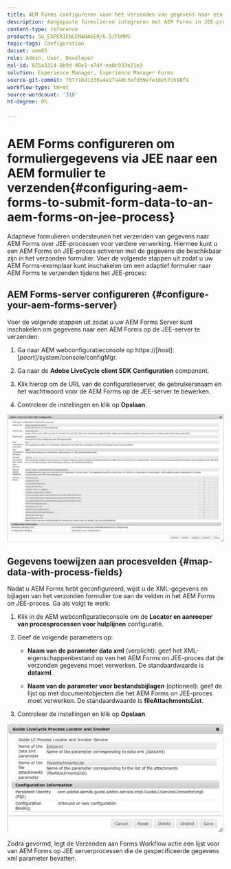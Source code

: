```yaml
---
title: AEM Forms configureren voor het verzenden van gegevens naar een AEM Forms on JEE-proces
description: Aangepaste formulieren integreren met AEM Forms in JEE-processen voor de verwerking van formuliergegevens.
content-type: reference
products: SG_EXPERIENCEMANAGER/6.5/FORMS
topic-tags: Configuration
docset: aem65
role: Admin, User, Developer
exl-id: 025a3314-8b9d-48e1-a74f-ea0c933e21e3
solution: Experience Manager, Experience Manager Forms
source-git-commit: f6771bd1338a4e27a48c3efd39efe18e57cb98f9
workflow-type: tm+mt
source-wordcount: '318'
ht-degree: 0%

---
```


# AEM Forms configureren om formuliergegevens via JEE naar een AEM formulier te verzenden{#configuring-aem-forms-to-submit-form-data-to-an-aem-forms-on-jee-process}

Adaptieve formulieren ondersteunen het verzenden van gegevens naar AEM Forms over JEE-processen voor verdere verwerking. Hiermee kunt u een AEM Forms on JEE-proces activeren met de gegevens die beschikbaar zijn in het verzonden formulier. Voer de volgende stappen uit zodat u uw AEM Forms-exemplaar kunt inschakelen om een adaptief formulier naar AEM Forms te verzenden tijdens het JEE-proces:

## AEM Forms-server configureren {#configure-your-aem-forms-server}

Voer de volgende stappen uit zodat u uw AEM Forms Server kunt inschakelen om gegevens naar een AEM Forms op de JEE-server te verzenden:

1. Ga naar AEM webconfiguratieconsole op https://[*host*]:[*poort*]/system/console/configMgr.

1. Ga naar de **Adobe LiveCycle client SDK Configuration** component.
1. Klik hierop om de URL van de configuratieserver, de gebruikersnaam en het wachtwoord voor de AEM Forms op de JEE-server te bewerken.
1. Controleer de instellingen en klik op **Opslaan**.

![Adobe LiveCycle client SDK configuratie](assets/clientsdkconfiguration.jpg)

## Gegevens toewijzen aan procesvelden {#map-data-with-process-fields}

Nadat u AEM Forms hebt geconfigureerd, wijst u de XML-gegevens en bijlagen van het verzonden formulier toe aan de velden in het AEM Forms on JEE-proces. Ga als volgt te werk:

1. Klik in de AEM webconfiguratieconsole om de **Locator en aanroeper van procesprocessen voor hulplijnen** configuratie.
1. Geef de volgende parameters op:

   * **Naam van de parameter data xml** (verplicht): geef het XML-eigenschappenbestand op van het AEM Forms on JEE-proces dat de verzonden gegevens moet verwerken. De standaardwaarde is **dataxml**.

   * **Naam van de parameter voor bestandsbijlagen** (optioneel): geef de lijst op met documentobjecten die het AEM Forms on JEE-proces moet verwerken. De standaardwaarde is **fileAttachmentsList**.

1. Controleer de instellingen en klik op **Opslaan**.

![Locator en aanroeper van procesprocessen voor hulplijnen](assets/test3.jpg)

Zodra gevormd, legt de Verzenden aan Forms Workflow actie een lijst voor van AEM Forms op JEE serverprocessen die de gespecificeerde gegevens xml parameter bevatten.
